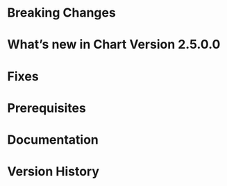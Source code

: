 # Breaking Changes


# What’s new in Chart Version 2.5.0.0

# Fixes


# Prerequisites


# Documentation


# Version History
